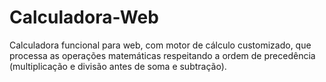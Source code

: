 # Calculadora-Web
Calculadora funcional para web, com motor de cálculo customizado, que processa as operações matemáticas respeitando a ordem de precedência (multiplicação e divisão antes de soma e subtração).
